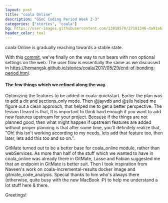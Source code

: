 ```yaml
---
layout: post
title: "coala Online"
description: "GSoC Coding Period Week 2-3"
categories: ["stories", "coala"]
bg: https://user-images.githubusercontent.com/13018570/27181346-da91a618-51f4-11e7-9c6b-d5db3a5f408f.png
header_color: teal
---
```


coala Online is gradually reaching towards a stable state. 

With this [commit](https://gitlab.com/gitmate/open-source/gitmate-2/commit/d654330d3835d6de7a628f37222b136393eba1fc), we've finally on the way
to run bears with non optional settings on the web. The user flow is essentially the same as we discussed in https://hemangsk.github.io/stories/coala/2017/05/29/end-of-bonding-period.html.

#### The few things which we refined along the way. 

Optimizing the features to be added in coala-quickstart. 
  Earlier the plan was to add a dir and sections_only mode. Then @jayvdb and @sils helped me figure out a clean approach, that helped me to
  get a better perspective. The lesson I learnt is that, It is important to think hard enough if you want to add new features upstream for your project.
  Because if the things are not planned good, then what might happen if upstream features are added without proper planning is that after some time, you'll definitely realize that, "Oh! this isn't working
  according to my needs, lets add that feature too, then later, lets add this too and so on.".
  
GitMate turned out to be a better base for coala_online module, rather than webServices. As more than half of the stuff which we wanted to have in coala_online
was already there in GitMate, Lasse and Fabian suggested me that an endpoint in GitMate is better suit. Then I took inspiration from 
Naveen's work on coala-incremental-results docker image and gitmate_code_analysis. 
Special thanks to him who's always there (otherwise, quite busy with the new MacBook :P) to help me understand a lot stuff here & there.




Greetings!
